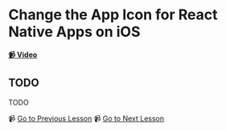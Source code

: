 # Change the App Icon for React Native Apps on iOS

**[📹 Video](https://egghead.io/lessons/react-native-change-the-app-icon-for-react-native-apps-on-ios)**

## TODO

TODO


📹 [Go to Previous Lesson](TODO)
📹 [Go to Next Lesson](TODO)

